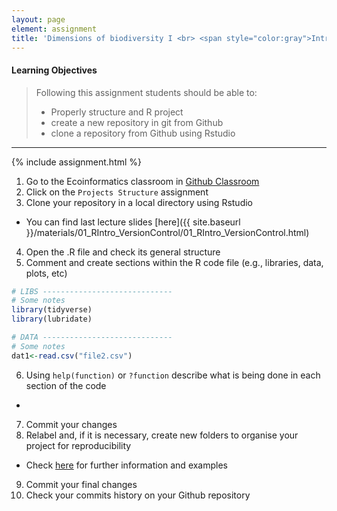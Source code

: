 ```yaml
---
layout: page
element: assignment
title: 'Dimensions of biodiversity I <br> <span style="color:gray">Intro to R and version control</span>'            
---
```


#### Learning Objectives

> Following this assignment students should be able to:
>
> - Properly structure and R project
> - create a new repository in git from Github
> - clone a repository from Github using Rstudio

****

{% include assignment.html %}

1. Go to the Ecoinformatics classroom in [Github Classroom](https://classroom.github.com/classrooms)
2. Click on the ``Projects Structure`` assignment
3. Clone your repository in a local directory using Rstudio
  - You can find last lecture slides [here]({{ site.baseurl }}/materials/01_RIntro_VersionControl/01_RIntro_VersionControl.html)
4. Open the .R file and check its general structure
5. Comment and create sections within the R code file (e.g., libraries, data, plots, etc)

```r
# LIBS -----------------------------
# Some notes
library(tidyverse)
library(lubridate)

# DATA -----------------------------
# Some notes
dat1<-read.csv("file2.csv")
```

6. Using ``help(function)`` or ``?function`` describe what is being done in each section of the code
  -
7. Commit your changes
8. Relabel and, if it is necessary, create new folders to organise your project for reproducibility
  - Check [here](http://www.datacarpentry.org/semester-biology/materials/project-structure/) for further information and examples
9. Commit your final changes
10. Check your commits history on your Github repository
